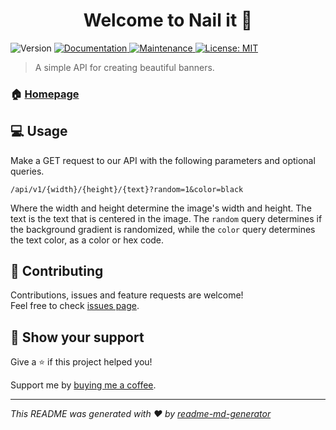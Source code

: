 <h1 align="center">Welcome to Nail it 👋</h1>
<p>
  <img alt="Version" src="https://img.shields.io/badge/version-0.0.1-blue.svg?cacheSeconds=2592000" />
  <a href="https://github.com/maxson52/nail-it#readme" target="_blank">
    <img alt="Documentation" src="https://img.shields.io/badge/documentation-yes-brightgreen.svg" />
  </a>
  <a href="https://github.com/maxson52/nail-it/graphs/commit-activity" target="_blank">
    <img alt="Maintenance" src="https://img.shields.io/badge/Maintained%3F-yes-green.svg" />
  </a>
  <a href="#" target="_blank">
    <img alt="License: MIT" src="https://img.shields.io/github/license/maxson52/nail-it" />
  </a>
</p>

> A simple API for creating beautiful banners.

### 🏠 [Homepage](https://nailit.vercel.app)

## 💻 Usage

Make a GET request to our API with the following parameters and
optional queries.

`/api/v1/{width}/{height}/{text}?random=1&color=black`

Where the width and height determine the image's width and height. The text is the text that is centered in the image. The `random` query determines if the background gradient is randomized, while the `color` query determines the text color, as a color or hex code.

## 🤝 Contributing

Contributions, issues and feature requests are welcome!<br />Feel free to check [issues page](https://github.com/maxson52/nail-it/issues).

## 🙏 Show your support

Give a ⭐️ if this project helped you!

Support me by [buying me a coffee](https://buymeacoffee.com/maxson).

---

_This README was generated with ❤️ by [readme-md-generator](https://github.com/kefranabg/readme-md-generator)_

